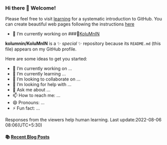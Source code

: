 ### Hi there 👋 Welcome!
Please feel free to visit [learning](https://github.com/) for a systematic introduction to GitHub.
You can create beautiful web pages following the instructions [here](https://pages.github.com/?(null))
- 🔭 I’m currently working on ###🌼[KoluMnIN](https://github.io/KoluMnIN/)

<!---->
**kolumnin/KoluMnIN** is a ✨ _special_ ✨ repository because its `README.md` (this file) appears on my GitHub profile.

Here are some ideas to get you started:

- 🔭 I’m currently working on ...
- 🌱 I’m currently learning ...
- 👯 I’m looking to collaborate on ...
- 🤔 I’m looking for help with ...
- 💬 Ask me about ...
- 📫 How to reach me: ...
- 😄 Pronouns: ...
- ⚡ Fun fact: ...

Responses from the viewers help human learning.
Last update:2022-08-06 08:06(UTC+5:30)
#### :books: [Recent Blog Posts](https://kolumnin.hashnode.dev)
<!-- BLOGPOSTS:START -->
<!-- BLOGPOSTS:END -->
